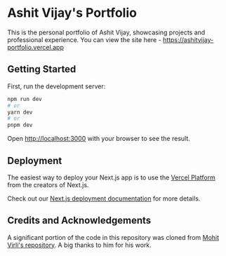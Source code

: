 # Ashit Vijay's Portfolio

This is the personal portfolio of Ashit Vijay, showcasing projects and professional experience.
You can view the site here - https://ashitvijay-portfolio.vercel.app 
## Getting Started

First, run the development server:

```bash
npm run dev
# or
yarn dev
# or
pnpm dev
```

Open [http://localhost:3000](http://localhost:3000) with your browser to see the result.

## Deployment

The easiest way to deploy your Next.js app is to use the [Vercel Platform](https://vercel.com/new?utm_medium=default-template&filter=next.js&utm_source=create-next-app&utm_campaign=create-next-app-readme) from the creators of Next.js.

Check out our [Next.js deployment documentation](https://nextjs.org/docs/deployment) for more details.

## Credits and Acknowledgements

A significant portion of the code in this repository was cloned from [Mohit Virli's repository](https://github.com/mohitvirli/mohitvirli.github.io). A big thanks to him for his work.

